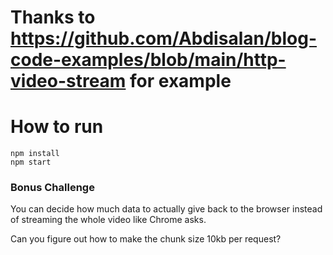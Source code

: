 # Thanks to https://github.com/Abdisalan/blog-code-examples/blob/main/http-video-stream for example

# How to run

```
npm install
npm start
```

### Bonus Challenge

You can decide how much data to actually give back to the browser
instead of streaming the whole video like Chrome asks.

Can you figure out how to make the chunk size 10kb per request?
